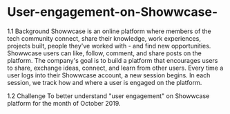 # User-engagement-on-Showwcase-
1.1 Background
Showwcase is an online platform where members of the tech community connect, share their knowledge, work experiences, projects built, people they've worked with - and find new opportunities. Showwcase users can like, follow, comment, and share posts on the platform. The company's goal is to build a platform that encourages users to share, exchange ideas, connect, and learn from other users. Every time a user logs into their Showwcase account, a new session begins. In each session, we track how and where a user is engaged on the platform.

1.2 Challenge
To better understand "user engagement" on Showwcase platform for the month of October 2019. 
